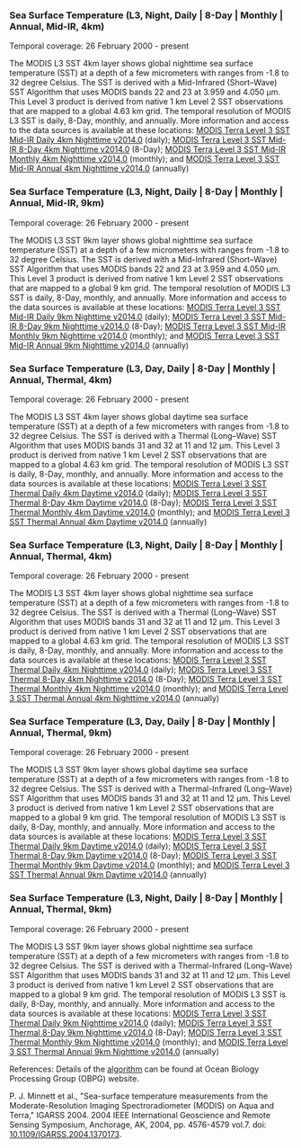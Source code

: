 ### Sea Surface Temperature (L3, Night, Daily | 8-Day | Monthly | Annual, Mid-IR, 4km)
Temporal coverage: 26 February 2000 - present

The MODIS L3 SST 4km layer shows global nighttime sea surface temperature (SST) at a depth of a few micrometers with ranges from -1.8 to 32 degree Celsius.  The SST is derived with a Mid-Infrared (Short–Wave) SST Algorithm that uses MODIS bands 22 and 23 at 3.959 and 4.050 μm. This Level 3 product is derived from native 1 km Level 2 SST observations that are mapped to a global 4.63 km grid. The temporal resolution of MODIS L3 SST is daily, 8-Day, monthly, and annually. More information and access to the data sources is available at these locations: [MODIS Terra Level 3 SST Mid-IR Daily 4km Nighttime v2014.0](https://podaac.jpl.nasa.gov/dataset/MODIS_TERRA_L3_SST_MID-IR_DAILY_4KM_NIGHTTIME_V2014.0) (daily); [MODIS Terra Level 3 SST Mid-IR 8-Day 4km Nighttime v2014.0](https://podaac.jpl.nasa.gov/dataset/MODIS_TERRA_L3_SST_MID-IR_8DAY_4KM_NIGHTTIME_V2014.0) (8-Day); [MODIS Terra Level 3 SST Mid-IR Monthly 4km Nighttime v2014.0](https://podaac.jpl.nasa.gov/dataset/MODIS_TERRA_L3_SST_MID-IR_MONTHLY_4KM_NIGHTTIME_V2014.0) (monthly); and [MODIS Terra Level 3 SST Mid-IR Annual 4km Nighttime v2014.0](https://podaac.jpl.nasa.gov/dataset/MODIS_TERRA_L3_SST_MID-IR_ANNUAL_4KM_NIGHTTIME_V2014.0) (annually)

### Sea Surface Temperature (L3, Night, Daily | 8-Day | Monthly | Annual, Mid-IR, 9km)
Temporal coverage: 26 February 2000 - present

The MODIS L3 SST 9km layer shows global nighttime sea surface temperature (SST) at a depth of a few micrometers with ranges from -1.8 to 32 degree Celsius. The SST is derived with a Mid-Infrared (Short–Wave) SST Algorithm that uses MODIS bands 22 and 23 at 3.959 and 4.050 μm. This Level 3 product is derived from native 1 km Level 2 SST observations that are mapped to a global 9 km grid. The temporal resolution of MODIS L3 SST is daily, 8-Day, monthly, and annually. More information and access to the data sources is available at these locations:
[MODIS Terra Level 3 SST Mid-IR Daily 9km Nighttime v2014.0](https://podaac.jpl.nasa.gov/dataset/MODIS_TERRA_L3_SST_MID-IR_DAILY_9KM_NIGHTTIME_V2014.0) (daily); [MODIS Terra Level 3 SST Mid-IR 8-Day 9km Nighttime v2014.0](https://podaac.jpl.nasa.gov/dataset/MODIS_TERRA_L3_SST_MID-IR_8DAY_9KM_NIGHTTIME_V2014.0) (8-Day); [MODIS Terra Level 3 SST Mid-IR Monthly 9km Nighttime v2014.0](https://podaac.jpl.nasa.gov/dataset/MODIS_TERRA_L3_SST_MID-IR_MONTHLY_9KM_NIGHTTIME_V2014.0) (monthly); and [MODIS Terra Level 3 SST Mid-IR Annual 9km Nighttime v2014.0](https://podaac.jpl.nasa.gov/dataset/MODIS_TERRA_L3_SST_MID-IR_ANNUAL_9KM_NIGHTTIME_V2014.0) (annually)

### Sea Surface Temperature (L3, Day, Daily | 8-Day | Monthly | Annual, Thermal, 4km)
Temporal coverage: 26 February 2000 - present

The MODIS L3 SST 4km layer shows global daytime sea surface temperature (SST) at a depth of a few micrometers with ranges from -1.8 to 32 degree Celsius. The SST is derived with a Thermal (Long–Wave) SST Algorithm that uses MODIS bands 31 and 32 at 11 and 12 μm. This Level 3 product is derived from native 1 km Level 2 SST observations that are mapped to a global 4.63 km grid. The temporal resolution of MODIS L3 SST is daily, 8-Day, monthly, and annually. More information and access to the data sources is available at these locations:
[MODIS Terra Level 3 SST Thermal Daily 4km Daytime v2014.0](https://podaac.jpl.nasa.gov/dataset/MODIS_TERRA_L3_SST_THERMAL_DAILY_4KM_DAYTIME_V2014.0) (daily); [MODIS Terra Level 3 SST Thermal 8-Day 4km Daytime v2014.0](https://podaac.jpl.nasa.gov/dataset/MODIS_TERRA_L3_SST_THERMAL_8DAY_4KM_DAYTIME_V2014.0) (8-Day); [MODIS Terra Level 3 SST Thermal Monthly 4km Daytime v2014.0](https://podaac.jpl.nasa.gov/dataset/MODIS_TERRA_L3_SST_THERMAL_MONTHLY_4KM_DAYTIME_V2014.0) (monthly); and [MODIS Terra Level 3 SST Thermal Annual 4km Daytime v2014.0](https://podaac.jpl.nasa.gov/dataset/MODIS_TERRA_L3_SST_THERMAL_ANNUAL_4KM_DAYTIME_V2014.0) (annually)

### Sea Surface Temperature (L3, Night, Daily | 8-Day | Monthly | Annual, Thermal, 4km)
Temporal coverage: 26 February 2000 - present

The MODIS L3 SST 4km layer shows global nighttime sea surface temperature (SST) at a depth of a few micrometers with ranges from -1.8 to 32 degree Celsius. The SST is derived with a Thermal (Long–Wave) SST Algorithm that uses MODIS bands 31 and 32 at 11 and 12 μm. This Level 3 product is derived from native 1 km Level 2 SST observations that are mapped to a global 4.63 km grid. The temporal resolution of MODIS L3 SST is daily, 8-Day, monthly, and annually. More information and access to the data sources is available at these locations:
[MODIS Terra Level 3 SST Thermal Daily 4km Nighttime v2014.0](https://podaac.jpl.nasa.gov/dataset/MODIS_TERRA_L3_SST_THERMAL_DAILY_4KM_NIGHTTIME_V2014.0) (daily); [MODIS Terra Level 3 SST Thermal 8-Day 4km Nighttime v2014.0](https://podaac.jpl.nasa.gov/dataset/MODIS_TERRA_L3_SST_THERMAL_8DAY_4KM_NIGHTTIME_V2014.0) (8-Day); [MODIS Terra Level 3 SST Thermal Monthly 4km Nighttime v2014.0](https://podaac.jpl.nasa.gov/dataset/MODIS_TERRA_L3_SST_THERMAL_MONTHLY_4KM_NIGHTTIME_V2014.0) (monthly); and [MODIS Terra Level 3 SST Thermal Annual 4km Nighttime v2014.0](https://podaac.jpl.nasa.gov/dataset/MODIS_TERRA_L3_SST_THERMAL_ANNUAL_4KM_NIGHTTIME_V2014.0) (annually)

### Sea Surface Temperature (L3, Day, Daily | 8-Day | Monthly | Annual, Thermal, 9km)
Temporal coverage: 26 February 2000 - present

The MODIS L3 SST 9km layer shows global daytime sea surface temperature (SST) at a depth of a few micrometers with ranges from -1.8 to 32 degree Celsius. The SST is derived with a Thermal-Infrared (Long–Wave) SST Algorithm that uses MODIS bands 31 and 32 at 11 and 12 μm. This Level 3 product is derived from native 1 km Level 2 SST observations that are mapped to a global 9 km grid. The temporal resolution of MODIS L3 SST is daily, 8-Day, monthly, and annually. More information and access to the data sources is available at these locations:
[MODIS Terra Level 3 SST Thermal Daily 9km Daytime v2014.0](https://podaac.jpl.nasa.gov/dataset/MODIS_TERRA_L3_SST_THERMAL_DAILY_9KM_DAYTIME_V2014.0) (daily); [MODIS Terra Level 3 SST Thermal 8-Day 9km Daytime v2014.0](https://podaac.jpl.nasa.gov/dataset/MODIS_TERRA_L3_SST_THERMAL_8DAY_9KM_DAYTIME_V2014.0) (8-Day); [MODIS Terra Level 3 SST Thermal Monthly 9km Daytime v2014.0](https://podaac.jpl.nasa.gov/dataset/MODIS_TERRA_L3_SST_THERMAL_MONTHLY_9KM_DAYTIME_V2014.0) (monthly); and [MODIS Terra Level 3 SST Thermal Annual 9km Daytime v2014.0](https://podaac.jpl.nasa.gov/dataset/MODIS_TERRA_L3_SST_THERMAL_ANNUAL_9KM_DAYTIME_V2014.0) (annually)

### Sea Surface Temperature (L3, Night, Daily | 8-Day | Monthly | Annual, Thermal, 9km)
Temporal coverage: 26 February 2000 - present

The MODIS L3 SST 9km layer shows global nighttime sea surface temperature (SST) at a depth of a few micrometers with ranges from -1.8 to 32 degree Celsius. The SST is derived with a Thermal-Infrared (Long–Wave) SST Algorithm that uses MODIS bands 31 and 32 at 11 and 12 μm. This Level 3 product is derived from native 1 km Level 2 SST observations that are mapped to a global 9 km grid. The temporal resolution of MODIS L3 SST is daily, 8-Day, monthly, and annually. More information and access to the data sources is available at these locations:
[MODIS Terra Level 3 SST Thermal Daily 9km Nighttime v2014.0](https://podaac.jpl.nasa.gov/dataset/MODIS_TERRA_L3_SST_THERMAL_DAILY_9KM_NIGHTTIME_V2014.0) (daily); [MODIS Terra Level 3 SST Thermal 8-Day 9km Nighttime v2014.0](https://podaac.jpl.nasa.gov/dataset/MODIS_TERRA_L3_SST_THERMAL_8DAY_9KM_NIGHTTIME_V2014.0) (8-Day); [MODIS Terra Level 3 SST Thermal Monthly 9km Nighttime v2014.0](https://podaac.jpl.nasa.gov/dataset/MODIS_TERRA_L3_SST_THERMAL_MONTHLY_9KM_NIGHTTIME_V2014.0) (monthly); and [MODIS Terra Level 3 SST Thermal Annual 9km Nighttime v2014.0](https://podaac.jpl.nasa.gov/dataset/MODIS_TERRA_L3_SST_THERMAL_ANNUAL_9KM_NIGHTTIME_V2014.0) (annually)

References: Details of the [algorithm](https://oceancolor.gsfc.nasa.gov/atbd/sst4/) can be found at Ocean Biology Processing Group (OBPG) website.

P. J. Minnett et al., "Sea-surface temperature measurements from the Moderate-Resolution Imaging Spectroradiometer (MODIS) on Aqua and Terra," IGARSS 2004. 2004 IEEE International Geoscience and Remote Sensing Symposium, Anchorage, AK, 2004, pp. 4576-4579 vol.7. doi: [10.1109/IGARSS.2004.1370173](http://dx.doi.org/10.1109/IGARSS.2004.1370173).
